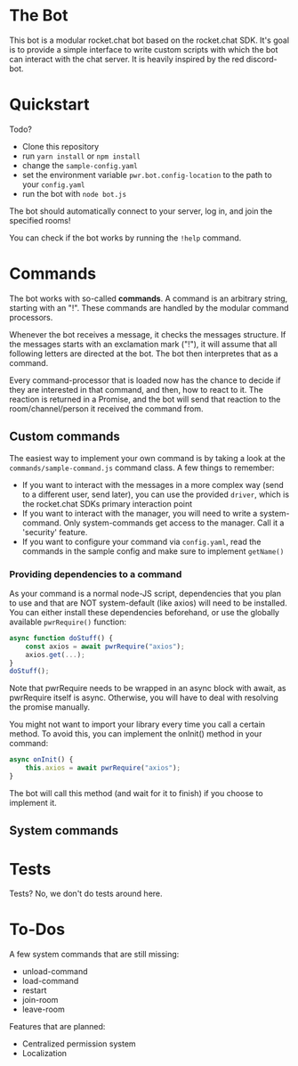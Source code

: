# The Bot 
This bot is a modular rocket.chat bot based on the rocket.chat SDK. It's goal is to provide a simple interface
to write custom scripts with which the bot can interact with the chat server. It is heavily inspired by the
red discord-bot. 

# Quickstart
Todo?

* Clone this repository
* run `yarn install` or `npm install`
* change the `sample-config.yaml`
* set the environment variable `pwr.bot.config-location` to the path to your `config.yaml`
* run the bot with `node bot.js`

The bot should automatically connect to your server, log in, and join the specified rooms!

You can check if the bot works by running the `!help` command.

# Commands
The bot works with so-called **commands**. A command is an arbitrary string, starting with an "!". These commands
are handled by the modular command processors. 

Whenever the bot receives a message, it checks the messages structure. If the messages starts with an exclamation 
mark ("!"), it will assume that all following letters are directed at the bot. The bot then interpretes that as
a command.

Every command-processor that is loaded now has the chance to decide if they are interested in that command,
and then, how to react to it. The reaction is returned in a Promise, and the bot will send that reaction
to the room/channel/person it received the command from. 

## Custom commands
The easiest way to implement your own command is by taking a look at the `commands/sample-command.js` command 
class. A few things to remember:
* If you want to interact with the messages in a more complex way (send to a different user, send later), you can
use the provided `driver`, which is the rocket.chat SDKs primary interaction point
* If you want to interact with the manager, you will need to write a system-command. Only system-commands get access
to the manager. Call it a 'security' feature.
* If you want to configure your command via `config.yaml`, read the commands in the sample config and make sure
to implement `getName()`

### Providing dependencies to a command
As your command is a normal node-JS script, dependencies that you plan to use and that are NOT system-default 
(like axios) will need to be installed. You can either install these dependencies beforehand, or use the globally
available `pwrRequire()` function:

```javascript
async function doStuff() {
    const axios = await pwrRequire("axios");
    axios.get(...);
}
doStuff();
```
Note that pwrRequire needs to be wrapped in an async block with await, as pwrRequire itself is async. Otherwise, you will
have to deal with resolving the promise manually. 

You might not want to import your library every time you call a certain method. To avoid this, you can implement
the onInit() method in your command:

```javascript
async onInit() {
    this.axios = await pwrRequire("axios");
}
```
The bot will call this method (and wait for it to finish) if you choose to implement it. 

## System commands


# Tests
Tests? No, we don't do tests around here.

# To-Dos
A few system commands that are still missing:
* unload-command
* load-command
* restart
* join-room
* leave-room

Features that are planned:
* Centralized permission system
* Localization
